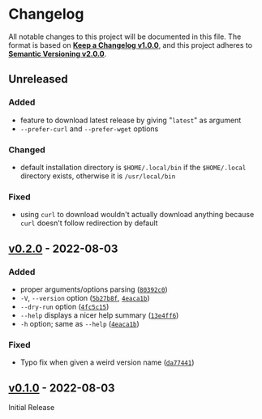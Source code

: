 <!--
  Copyright (c) 2022 Michael Federczuk
  SPDX-License-Identifier: CC-BY-SA-4.0
-->

<!-- markdownlint-disable no-duplicate-heading -->

# Changelog #

All notable changes to this project will be documented in this file.
The format is based on [**Keep a Changelog v1.0.0**](https://keepachangelog.com/en/1.0.0/),
and this project adheres to [**Semantic Versioning v2.0.0**](https://semver.org/spec/v2.0.0.html).

## Unreleased ##

### Added ###

* feature to download latest release by giving "`latest`" as argument
* `--prefer-curl` and `--prefer-wget` options

### Changed ###

* default installation directory is `$HOME/.local/bin` if the `$HOME/.local` directory exists, otherwise it is
  `/usr/local/bin`

### Fixed ###

* using `curl` to download wouldn't actually download anything because `curl` doesn't follow redirection by default

## [v0.2.0] - 2022-08-03 ##

[v0.2.0]: https://github.com/mfederczuk/ktlint-install/releases/tag/v0.2.0

### Added ###

* proper arguments/options parsing ([`80392c0`])
* `-V`, `--version` option ([`5b27b8f`], [`4eaca1b`])
* `--dry-run` option ([`4fc5c15`])
* `--help` displays a nicer help summary ([`13e4ff6`])
* `-h` option; same as `--help` ([`4eaca1b`])

### Fixed ###

* Typo fix when given a weird version name ([`da77441`])

[`80392c0`]: https://github.com/mfederczuk/ktlint-install/commit/80392c03180f52df9eb8cad862bbde67bf2780af
[`5b27b8f`]: https://github.com/mfederczuk/ktlint-install/commit/5b27b8f491a0ffe94dd6c4a0a384ad1868c9634a
[`4eaca1b`]: https://github.com/mfederczuk/ktlint-install/commit/4eaca1b1904ae8b9193c4ecc15ec48152c374b4a
[`4fc5c15`]: https://github.com/mfederczuk/ktlint-install/commit/4fc5c15300a39814273c9618d6cf107b4a69f309
[`13e4ff6`]: https://github.com/mfederczuk/ktlint-install/commit/13e4ff6d96a120a43cad1873f40ef9822a421428
[`da77441`]: https://github.com/mfederczuk/ktlint-install/commit/da77441d60ac552b35937b6c3d7e0bed97f4940d

## [v0.1.0] - 2022-08-03 ##

[v0.1.0]: https://github.com/mfederczuk/ktlint-install/releases/tag/v0.1.0

Initial Release
